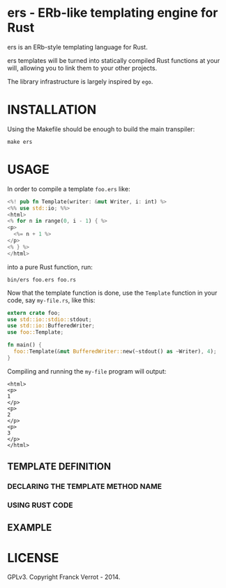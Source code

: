 # ers - ERb-like templating engine for Rust

ers is an ERb-style templating language for Rust.

ers templates will be turned into statically compiled Rust functions at your
will, allowing you to link them to your other projects.

The library infrastructure is largely inspired by `ego`.

# INSTALLATION

Using the Makefile should be enough to build the main transpiler:

    make ers

# USAGE

In order to compile a template `foo.ers` like:

```rust
<%! pub fn Template(writer: &mut Writer, i: int) %>
<%% use std::io; %%>
<html>
<% for n in range(0, i - 1) { %>
<p>
  <%= n + 1 %>
</p>
<% } %>
</html>
```

into a pure Rust function, run:

    bin/ers foo.ers foo.rs

Now that the template function is done, use the `Template` function in your code, say `my-file.rs`, like this:

```rust
extern crate foo;
use std::io::stdio::stdout;
use std::io::BufferedWriter;
use foo::Template;

fn main() {
  foo::Template(&mut BufferedWriter::new(~stdout() as ~Writer), 4);
}
```

Compiling and running the `my-file` program will output:

    <html>
    <p>
    1
    </p>
    <p>
    2
    </p>
    <p>
    3
    </p>
    </html>

## TEMPLATE DEFINITION

### DECLARING THE TEMPLATE METHOD NAME

### USING RUST CODE

## EXAMPLE

# LICENSE

GPLv3. Copyright Franck Verrot - 2014.

